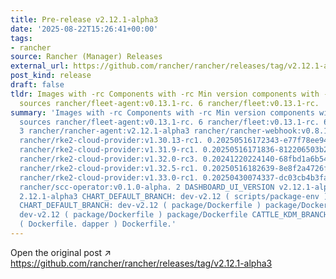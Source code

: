 ```yaml
---
title: Pre-release v2.12.1-alpha3
date: '2025-08-22T15:26:41+00:00'
tags:
- rancher
source: Rancher (Manager) Releases
external_url: https://github.com/rancher/rancher/releases/tag/v2.12.1-alpha3
post_kind: release
draft: false
tldr: Images with -rc Components with -rc Min version components with -rc Chart/KDM
  sources rancher/fleet-agent:v0.13.1-rc. 6 rancher/fleet:v0.13.1-rc.
summary: 'Images with -rc Components with -rc Min version components with -rc Chart/KDM
  sources rancher/fleet-agent:v0.13.1-rc. 6 rancher/fleet:v0.13.1-rc. 6 rancher/prometheus-federator:v4.1.0-rc.
  3 rancher/rancher-agent:v2.12.1-alpha3 rancher/rancher-webhook:v0.8.1-rc. 1 rancher/rancher:v2.12.1-alpha3
  rancher/rke2-cloud-provider:v1.30.13-rc1. 0.20250516172343-e77f78ee9466-build20250613
  rancher/rke2-cloud-provider:v1.31.9-rc1. 0.20250516171836-812206503b28-build20250612
  rancher/rke2-cloud-provider:v1.32.0-rc3. 0.20241220224140-68fbd1a6b543-build20250101
  rancher/rke2-cloud-provider:v1.32.5-rc1. 0.20250516182639-8e8f2a4726fd-build20250612
  rancher/rke2-cloud-provider:v1.33.0-rc1. 0.20250430074337-dc03cb4b3faa-build20250430
  rancher/scc-operator:v0.1.0-alpha. 2 DASHBOARD_UI_VERSION v2.12.1-alpha3 UI_VERSION
  2.12.1-alpha3 CHART_DEFAULT_BRANCH: dev-v2.12 ( scripts/package-env ) scripts/package-env
  CHART_DEFAULT_BRANCH: dev-v2.12 ( package/Dockerfile ) package/Dockerfile CATTLE_KDM_BRANCH:
  dev-v2.12 ( package/Dockerfile ) package/Dockerfile CATTLE_KDM_BRANCH: dev-v2.12
  ( Dockerfile. dapper ) Dockerfile.'
---
```

Open the original post ↗ https://github.com/rancher/rancher/releases/tag/v2.12.1-alpha3
